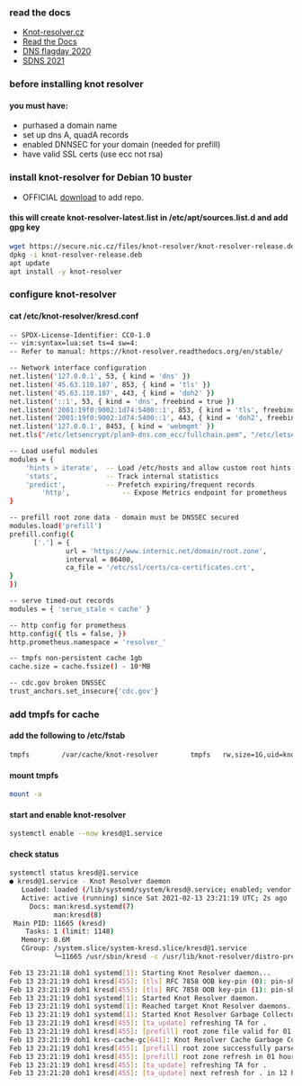 ### read the docs
- [Knot-resolver.cz](https://www.knot-resolver.cz)
- [Read the Docs](https://readthedocs.org/projects/knot-resolver/downloads/pdf/stable)
- [DNS flagday 2020](https://dnsflagday.net/2020)
- [SDNS 2021](https://www.youtube.com/playlist?list=PLDlEgzZB7eyJ0_Y2U2Y3Vv5kjj7DmeBIM)

### before installing knot resolver
#### you must have:
- purhased a domain name
- set up dns A, quadA records
- enabled DNNSEC for your domain (needed for prefill)
- have valid SSL certs (use ecc not rsa)

### install knot-resolver for Debian 10 buster
- OFFICIAL [download](https://www.knot-resolver.cz/download/) to add repo.

#### this will create knot-resolver-latest.list in /etc/apt/sources.list.d and add gpg key
```sh
wget https://secure.nic.cz/files/knot-resolver/knot-resolver-release.deb
dpkg -i knot-resolver-release.deb
apt update
apt install -y knot-resolver

```

### configure knot-resolver

#### cat /etc/knot-resolver/kresd.conf
```sh
-- SPDX-License-Identifier: CC0-1.0
-- vim:syntax=lua:set ts=4 sw=4:
-- Refer to manual: https://knot-resolver.readthedocs.org/en/stable/

-- Network interface configuration
net.listen('127.0.0.1', 53, { kind = 'dns' })                                      -- local  dns  ipv4
net.listen('45.63.110.187', 853, { kind = 'tls' })                                 -- public dot  ipv4
net.listen('45.63.110.187', 443, { kind = 'doh2' })                                -- public doh2 ipv4
net.listen('::1', 53, { kind = 'dns', freebind = true })                           -- local  dns  ipv6
net.listen('2001:19f0:9002:1d74:5400::1', 853, { kind = 'tls', freebind = true })  -- public dot  ipv6
net.listen('2001:19f0:9002:1d74:5400::1', 443, { kind = 'doh2', freebind = true }) -- public doh2 ipv6
net.listen('127.0.0.1', 8453, { kind = 'webmgmt' })                                -- local  http prometheus
net.tls("/etc/letsencrypt/plan9-dns.com_ecc/fullchain.pem", "/etc/letsencrypt/plan9-dns.com_ecc/private.key")

-- Load useful modules
modules = {
	'hints > iterate',  -- Load /etc/hosts and allow custom root hints
	'stats',            -- Track internal statistics
	'predict',          -- Prefetch expiring/frequent records
        'http',             -- Expose Metrics endpoint for prometheus
}

-- prefill root zone data - domain must be DNSSEC secured
modules.load('prefill')
prefill.config({
      ['.'] = {
              url = 'https://www.internic.net/domain/root.zone',
              interval = 86400,
              ca_file = '/etc/ssl/certs/ca-certificates.crt',
}
})

-- serve timed-out records
modules = { 'serve_stale < cache' }

-- http config for prometheus
http.config({ tls = false, })
http.prometheus.namespace = 'resolver_'

-- tmpfs non-persistent cache 1gb
cache.size = cache.fssize() - 10*MB

-- cdc.gov broken DNSSEC
trust_anchors.set_insecure{'cdc.gov'}

```

### add tmpfs for cache
#### add the following to /etc/fstab
```sh
tmpfs        /var/cache/knot-resolver        tmpfs   rw,size=1G,uid=knot-resolver,gid=knot-resolver,nosuid,nodev,noexec,mode=0700 0 0
```
#### mount tmpfs
```.sh
mount -a
```

#### start and enable knot-resolver

```sh
systemctl enable --now kresd@1.service
```

#### check status
```sh
systemctl status kresd@1.service
● kresd@1.service - Knot Resolver daemon
   Loaded: loaded (/lib/systemd/system/kresd@.service; enabled; vendor preset: enabled)
   Active: active (running) since Sat 2021-02-13 23:21:19 UTC; 2s ago
     Docs: man:kresd.systemd(7)
           man:kresd(8)
 Main PID: 11665 (kresd)
    Tasks: 1 (limit: 1148)
   Memory: 8.6M
   CGroup: /system.slice/system-kresd.slice/kresd@1.service
           └─11665 /usr/sbin/kresd -c /usr/lib/knot-resolver/distro-preconfig.lua -c /etc/knot-resolver/kresd.conf -n

Feb 13 23:21:18 doh1 systemd[1]: Starting Knot Resolver daemon...
Feb 13 23:21:19 doh1 kresd[455]: [tls] RFC 7858 OOB key-pin (0): pin-sha256=""
Feb 13 23:21:19 doh1 kresd[455]: [tls] RFC 7858 OOB key-pin (1): pin-sha256=""
Feb 13 23:21:19 doh1 systemd[1]: Started Knot Resolver daemon.
Feb 13 23:21:19 doh1 systemd[1]: Reached target Knot Resolver daemons.
Feb 13 23:21:19 doh1 systemd[1]: Started Knot Resolver Garbage Collector daemon.
Feb 13 23:21:19 doh1 kresd[455]: [ta_update] refreshing TA for .
Feb 13 23:21:19 doh1 kresd[455]: [prefill] root zone file valid for 01 hours 02 minutes, reusing data from disk
Feb 13 23:21:19 doh1 kres-cache-gc[641]: Knot Resolver Cache Garbage Collector, version 5.2.1
Feb 13 23:21:19 doh1 kresd[455]: [prefill] root zone successfully parsed, import started
Feb 13 23:21:19 doh1 kresd[455]: [prefill] root zone refresh in 01 hours 02 minutes
Feb 13 23:21:19 doh1 kresd[455]: [ta_update] refreshing TA for .
Feb 13 23:21:20 doh1 kresd[455]: [ta_update] next refresh for . in 12 hours
```
